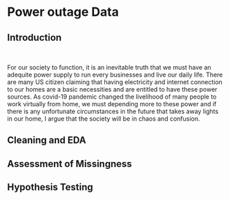 # Power outage Data

## Introduction

<br>

For our society to function, it is an inevitable truth that we must have an adequite power supply to run every businesses and live our daily life. There are many US citizen claiming that having electricity and internet connection to our homes are a basic necessities and are entitled to have these power sources. As covid-19 pandemic changed the livelihood of many people to work virtually from home, we must depending more to these power and if there is any unfortunate circumstances in the future that takes away lights in our home, I argue that the society will be in chaos and confusion. 
<br>



## Cleaning and EDA

## Assessment of Missingness

## Hypothesis Testing


